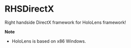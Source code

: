 # RHSDirectX

Right handside DirectX framework for HoloLens framework!

**Note**

- HoloLens is based on x86 Windows.
